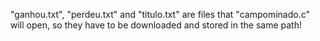 "ganhou.txt", "perdeu.txt" and "titulo.txt" are files that "campominado.c" will open, so they have to be downloaded and stored in the same path!
